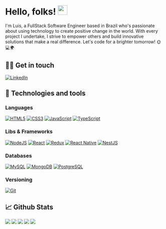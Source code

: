 # Hello, folks! <img src="https://raw.githubusercontent.com/MartinHeinz/MartinHeinz/master/wave.gif" width="30px"> 

I'm Luis, a FullStack Software Engineer based in Brazil who's passionate about using technology to create positive change in the world. With every project I undertake, I strive to empower others and build innovative solutions that make a real difference. Let's code for a brighter tomorrow! 🌞💻🌍


##  🙋‍♂️  Get in touch
[<img alt="LinkedIn" src="https://img.shields.io/badge/linkedin%20-%230077B5.svg?&style=for-the-badge&logo=linkedin&logoColor=white"/>](https://www.linkedin.com/in/luisfeoliveira/)


## 🔧 Technologies and tools

### Languages
[<img alt="HTML5" src="https://img.shields.io/badge/html5%20-%23E34F26.svg?&style=for-the-badge&logo=html5&logoColor=white"/>](https://developer.mozilla.org/pt-BR/docs/Web/HTML) 
[<img alt="CSS3" src="https://img.shields.io/badge/css3%20-%231572B6.svg?&style=for-the-badge&logo=css3&logoColor=white"/>](https://developer.mozilla.org/pt-BR/docs/Web/CSS) 
[<img alt="JavaScript" src="https://img.shields.io/badge/javascript%20-%23323330.svg?&style=for-the-badge&logo=javascript&logoColor=%23F7DF1E"/>](https://developer.mozilla.org/pt-BR/docs/Web/JavaScript) 
[<img alt="TypeScript" src="https://img.shields.io/badge/typescript%20-%23007ACC.svg?&style=for-the-badge&logo=typescript&logoColor=white"/>](https://www.typescriptlang.org/) 

### Libs & Frameworks
[<img alt="NodeJS" src="https://img.shields.io/badge/node.js%20-%2343853D.svg?&style=for-the-badge&logo=node.js&logoColor=white"/>](https://nodejs.org/en/) 
[<img alt="React" src="https://img.shields.io/badge/react%20-%2320232a.svg?&style=for-the-badge&logo=react&logoColor=%2361DAFB"/>](https://pt-br.reactjs.org/) 
[<img alt="Redux" src="https://img.shields.io/badge/redux%20-%23593d88.svg?&style=for-the-badge&logo=redux&logoColor=white"/>](https://redux.js.org/) 
[<img alt="React Native" src="https://img.shields.io/badge/react%20native%20-%23282c34.svg?&style=for-the-badge&logo=react&logoColor=white"/>](https://reactnative.dev/) 
[<img alt="NestJS" src="https://img.shields.io/badge/nestjs%20-%23bd082c.svg?&style=for-the-badge&logo=nestjs&logoColor=white" />](https://nestjs.com/)

### Databases
[<img alt="MySQL" src="https://img.shields.io/badge/mysql-%2300f.svg?&style=for-the-badge&logo=mysql&logoColor=white"/>](https://www.mysql.com/) 
[<img alt="MongoDB" src ="https://img.shields.io/badge/MongoDB-%234ea94b.svg?&style=for-the-badge&logo=mongodb&logoColor=white"/>](https://www.mongodb.com/) 
[<img alt="PostgreSQL" src="https://img.shields.io/badge/postgresql%20-%230064a5.svg?&style=for-the-badge&logo=postgresql&logoColor=white"/>](https://www.postgresql.org/) 

### Versioning
[<img alt="Git" src="https://img.shields.io/badge/git%20-%23F05033.svg?&style=for-the-badge&logo=git&logoColor=white"/>](https://git-scm.com/) 

## 📈 Github Stats
![](https://github-profile-summary-cards.vercel.app/api/cards/profile-details?username=luisfeoliveira&theme=github_dark)
![](https://github-profile-summary-cards.vercel.app/api/cards/repos-per-language?username=luisfeoliveira&theme=github_dark)
![](https://github-profile-summary-cards.vercel.app/api/cards/stats?username=luisfeoliveira&theme=github_dark)
![](https://github-profile-summary-cards.vercel.app/api/cards/most-commit-language?username=luisfeoliveira&theme=github_dark)
![](https://github-profile-summary-cards.vercel.app/api/cards/productive-time?username=luisfeoliveira&theme=github_dark)
